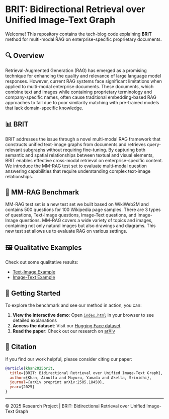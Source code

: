 # BRIT: Bidirectional Retrieval over Unified Image-Text Graph

Welcome! This repository contains the tech-blog code explaining **BRIT** method for multi-modal RAG on enterprise-specific proprietary documents.

## 🔍 Overview

Retrieval-Augmented Generation (RAG) has emerged as a promising technique for enhancing the quality and relevance of large language model responses. However, current RAG systems face significant limitations when applied to multi-modal enterprise documents. These documents, which combine text and images while containing proprietary terminology and company-specific names, often cause traditional embedding-based RAG approaches to fail due to poor similarity matching with pre-trained models that lack domain-specific knowledge.

## 📊 BRIT

BRIT addresses the issue through a novel multi-modal RAG framework that constructs unified text-image graphs from documents and retrieves query-relevant subgraphs without requiring fine-tuning. By capturing both semantic and spatial relationships between textual and visual elements, BRIT enables effective cross-modal retrieval on enterprise-specific content. We introduce the MM-RAG test set to evaluate multi-modal question answering capabilities that require understanding complex text-image relationships.

## 🎯 MM-RAG Benchmark

MM-RAG test set is a new test set we built based on WikiWeb2M and contains 500 questions for 100 Wikipedia page samples. There are 3 types of questions, Text-Image questions, Image-Text questions, and Image-Image questions. MM-RAG covers a wide variety of topics and images, containing not only natural images but also drawings and diagrams. This new test set allows us to evaluate RAG on various settings.

## 🖼️ Qualitative Examples

Check out some qualitative results:

- [Text-Image Example](images/example-1.jpg)
- [Image-Text Example](images/example-2.jpg)

## 🚀 Getting Started

To explore the benchmark and see our method in action, you can:

1. **View the interactive demo**: Open [`index.html`](index.html) in your browser to see detailed explanations
2. **Access the dataset**: Visit our [Hugging Face dataset](https://huggingface.co/datasets/Fujitsu/MM-RAG)
3. **Read the paper**: Check out our research on [arXiv](https://arxiv.org/abs/2505.18450) 

## 📄 Citation

If you find our work helpful, please consider citing our paper:

```bibtex
@article{khan2025brit,
  title={BRIT: Bidirectional Retrieval over Unified Image-Text Graph},
  author={Khan, Ainulla and Moyuru, Yamada and Akella, Srinidhi},
  journal={arXiv preprint arXiv:2505.18450},
  year={2025}
}
```
---

© 2025 Research Project | BRIT: Bidirectional Retrieval over Unified Image-Text Graph

